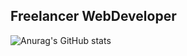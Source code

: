 ## Freelancer WebDeveloper

![Anurag's GitHub stats](https://github-readme-stats.vercel.app/api?username=martinssdev&show_icons=true&theme=outrun)


